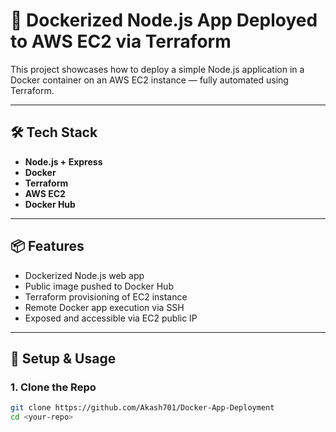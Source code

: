 # 🚀 Dockerized Node.js App Deployed to AWS EC2 via Terraform

This project showcases how to deploy a simple Node.js application in a Docker container on an AWS EC2 instance — fully automated using Terraform.

---

## 🛠️ Tech Stack

- **Node.js + Express**
- **Docker**
- **Terraform**
- **AWS EC2**
- **Docker Hub**

---

## 📦 Features

- Dockerized Node.js web app
- Public image pushed to Docker Hub
- Terraform provisioning of EC2 instance
- Remote Docker app execution via SSH
- Exposed and accessible via EC2 public IP

---

## 🚧 Setup & Usage

### 1. Clone the Repo
```bash
git clone https://github.com/Akash701/Docker-App-Deployment
cd <your-repo>
